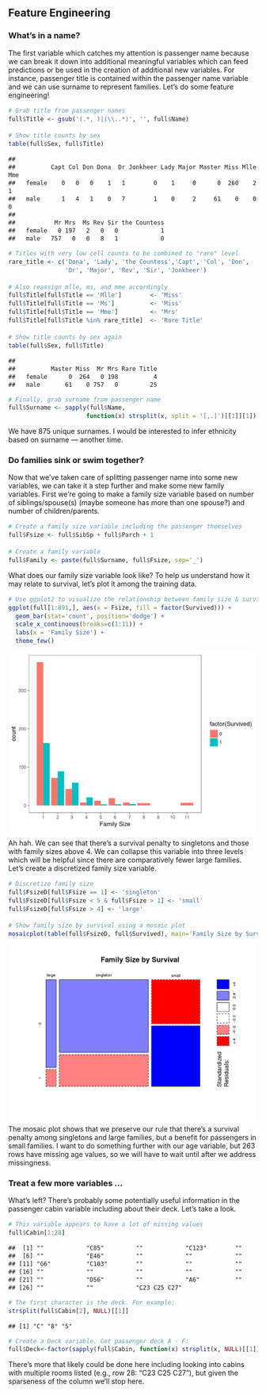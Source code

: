 


## Feature Engineering

### What’s in a name?

The first variable which catches my attention is passenger name because we can break it down into additional meaningful variables which can feed predictions or be used in the creation of additional new variables. For instance, passenger title is contained within the passenger name variable and we can use surname to represent families. Let’s do some feature engineering!


```r
# Grab title from passenger names
full$Title <- gsub('(.*, )|(\\..*)', '', full$Name)

# Show title counts by sex
table(full$Sex, full$Title)
```

```
##         
##          Capt Col Don Dona  Dr Jonkheer Lady Major Master Miss Mlle Mme
##   female    0   0   0    1   1        0    1     0      0  260    2   1
##   male      1   4   1    0   7        1    0     2     61    0    0   0
##         
##           Mr Mrs  Ms Rev Sir the Countess
##   female   0 197   2   0   0            1
##   male   757   0   0   8   1            0
```


```r
# Titles with very low cell counts to be combined to "rare" level
rare_title <- c('Dona', 'Lady', 'the Countess','Capt', 'Col', 'Don', 
                'Dr', 'Major', 'Rev', 'Sir', 'Jonkheer')

# Also reassign mlle, ms, and mme accordingly
full$Title[full$Title == 'Mlle']        <- 'Miss' 
full$Title[full$Title == 'Ms']          <- 'Miss'
full$Title[full$Title == 'Mme']         <- 'Mrs' 
full$Title[full$Title %in% rare_title]  <- 'Rare Title'

# Show title counts by sex again
table(full$Sex, full$Title)
```

```
##         
##          Master Miss  Mr Mrs Rare Title
##   female      0  264   0 198          4
##   male       61    0 757   0         25
```


```r
# Finally, grab surname from passenger name
full$Surname <- sapply(full$Name,  
                      function(x) strsplit(x, split = '[,.]')[[1]][1])
```

We have 875 unique surnames. I would be interested to infer ethnicity based on surname — another time.


### Do families sink or swim together?

Now that we’ve taken care of splitting passenger name into some new variables, we can take it a step further and make some new family variables. First we’re going to make a family size variable based on number of siblings/spouse(s) (maybe someone has more than one spouse?) and number of children/parents.


```r
# Create a family size variable including the passenger themselves
full$Fsize <- full$SibSp + full$Parch + 1

# Create a family variable 
full$Family <- paste(full$Surname, full$Fsize, sep='_')
```

What does our family size variable look like? To help us understand how it may relate to survival, let’s plot it among the training data.


```r
# Use ggplot2 to visualize the relationship between family size & survival
ggplot(full[1:891,], aes(x = Fsize, fill = factor(Survived))) +
  geom_bar(stat='count', position='dodge') +
  scale_x_continuous(breaks=c(1:11)) +
  labs(x = 'Family Size') +
  theme_few()
```

<img src="15-Feature_files/figure-html/unnamed-chunk-6-1.png" width="672" />


Ah hah. We can see that there’s a survival penalty to singletons and those with family sizes above 4. We can collapse this variable into three levels which will be helpful since there are comparatively fewer large families. Let’s create a discretized family size variable.


```r
# Discretize family size
full$FsizeD[full$Fsize == 1] <- 'singleton'
full$FsizeD[full$Fsize < 5 & full$Fsize > 1] <- 'small'
full$FsizeD[full$Fsize > 4] <- 'large'

# Show family size by survival using a mosaic plot
mosaicplot(table(full$FsizeD, full$Survived), main='Family Size by Survival', shade=TRUE)
```

<img src="15-Feature_files/figure-html/unnamed-chunk-7-1.png" width="672" />
The mosaic plot shows that we preserve our rule that there’s a survival penalty among singletons and large families, but a benefit for passengers in small families. I want to do something further with our age variable, but 263 rows have missing age values, so we will have to wait until after we address missingness.

### Treat a few more variables …

What’s left? There’s probably some potentially useful information in the passenger cabin variable including about their deck. Let’s take a look.


```r
# This variable appears to have a lot of missing values
full$Cabin[1:28]
```

```
##  [1] ""            "C85"         ""            "C123"        ""           
##  [6] ""            "E46"         ""            ""            ""           
## [11] "G6"          "C103"        ""            ""            ""           
## [16] ""            ""            ""            ""            ""           
## [21] ""            "D56"         ""            "A6"          ""           
## [26] ""            ""            "C23 C25 C27"
```


```r
# The first character is the deck. For example:
strsplit(full$Cabin[2], NULL)[[1]]
```

```
## [1] "C" "8" "5"
```


```r
# Create a Deck variable. Get passenger deck A - F:
full$Deck<-factor(sapply(full$Cabin, function(x) strsplit(x, NULL)[[1]][1]))
```

There’s more that likely could be done here including looking into cabins with multiple rooms listed (e.g., row 28: “C23 C25 C27”), but given the sparseness of the column we’ll stop here.


